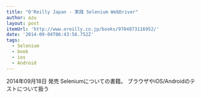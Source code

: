 ```yaml
---
title: "O'Reilly Japan - 実践 Selenium WebDriver"
author: azu
layout: post
itemUrl: 'http://www.oreilly.co.jp/books/9784873116952/'
date: '2014-09-04T06:43:56.752Z'
tags:
  - Selenium
  - book
  - ios
  - Android
---
```

2014年09月18日 発売
Seleniumについての書籍。
ブラウザやiOS/Androidのテストについて扱う
